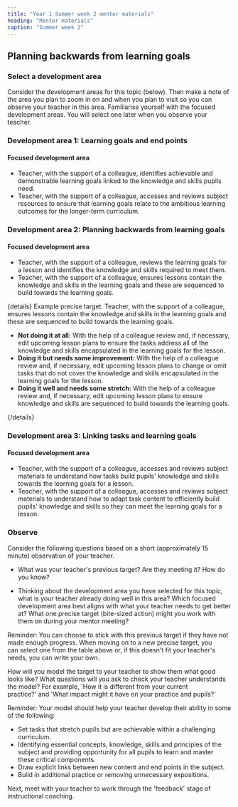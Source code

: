 ```yaml
---
title: "Year 1 Summer week 2 mentor materials"
heading: "Mentor materials"
caption: "Summer week 2"
---
```


## Planning backwards from learning goals

### Select a development area

Consider the development areas for this topic (below). Then make a note of the area you plan to zoom in on and when you plan to visit so you can observe your teacher in this area. Familiarise yourself with the focused development areas. You will select one later when you observe your teacher.

### Development area 1: Learning goals and end points

#### Focused development area

- Teacher, with the support of a colleague, identifies achievable and demonstrable learning goals linked to the knowledge and skills pupils need.
- Teacher, with the support of a colleague, accesses and reviews subject resources to ensure that learning goals relate to the ambitious learning outcomes for the longer-term curriculum.

### Development area 2: Planning backwards from learning goals

#### Focused development area

- Teacher, with the support of a colleague, reviews the learning goals for a lesson and identifies the knowledge and skills required to meet them.
- Teacher, with the support of a colleague, ensures lessons contain the knowledge and skills in the learning goals and these are sequenced to build towards the learning goals.

{details}
Example precise target: Teacher, with the support of a colleague, ensures lessons contain the knowledge and skills in the learning goals and these are sequenced to build towards the learning goals.

- **Not doing it at all:** With the help of a colleague review and, if necessary, edit upcoming lesson plans to ensure the tasks address all of the knowledge and skills encapsulated in the learning goals for the lesson.
- **Doing it but needs some improvement:** With the help of a colleague review and, if necessary, edit upcoming lesson plans to change or omit tasks that do not cover the knowledge and skills encapsulated in the learning goals for the lesson.
- **Doing it well and needs some stretch:** With the help of a colleague review and, if necessary, edit upcoming lesson plans to ensure knowledge and skills are sequenced to build towards the learning goals.

{/details}

### Development area 3: Linking tasks and learning goals

#### Focused development area

- Teacher, with the support of a colleague, accesses and reviews subject materials to understand how tasks build pupils' knowledge and skills towards the learning goals for a lesson.
- Teacher, with the support of a colleague, accesses and reviews subject materials to understand how to adapt task content to efficiently build pupils' knowledge and skills so they can meet the learning goals for a lesson.

### Observe

Consider the following questions based on a short (approximately 15 minute) observation of your teacher.

- What was your teacher's previous target? Are they meeting it? How do you know?

- Thinking about the development area you have selected for this topic, what is your teacher already doing well in this area? Which focused development area best aligns with what your teacher needs to get better at? What one precise target (bite-sized action) might you work with them on during your mentor meeting?

Reminder: You can choose to stick with this previous target if they have not made enough progress. When moving on to a new precise target, you can select one from the table above or, if this doesn't fit your teacher's needs, you can write your own.

How will you model the target to your teacher to show them what good looks like? What questions will you ask to check your teacher understands the model? For example, 'How it is different from your current practice?' and 'What impact might it have on your practice and pupils?'

Reminder: Your model should help your teacher develop their ability in some of the following:

- Set tasks that stretch pupils but are achievable within a challenging curriculum.
- Identifying essential concepts, knowledge, skills and principles of the subject and providing opportunity for all pupils to learn and master these critical components.
- Draw explicit links between new content and end points in the subject.
- Build in additional practice or removing unnecessary expositions.

Next, meet with your teacher to work through the 'feedback' stage of instructional coaching.
